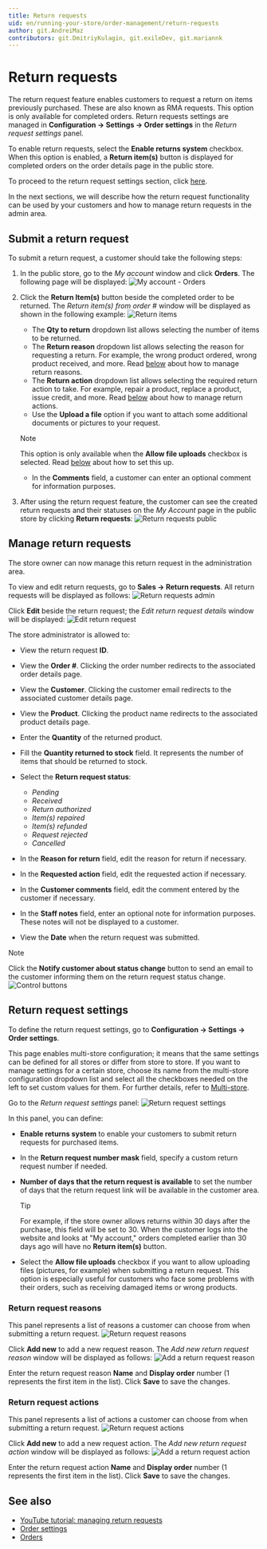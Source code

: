 ```yaml
---
title: Return requests
uid: en/running-your-store/order-management/return-requests
author: git.AndreiMaz
contributors: git.DmitriyKulagin, git.exileDev, git.mariannk
---
```


# Return requests

The return request feature enables customers to request a return on items previously purchased. These are also known as RMA requests. This option is only available for completed orders. Return requests settings are managed in **Configuration → Settings → Order settings** in the *Return request settings* panel.

To enable return requests, select the **Enable returns system** checkbox.
When this option is enabled, a **Return item(s)** button is displayed for completed orders on the order details page in the public store.

To proceed to the return request settings section, click [here](#return-request-settings).

In the next sections, we will describe how the return request functionality can be used by your customers and how to manage return requests in the admin area.

## Submit a return request

To submit a return request, a customer should take the following steps:

1. In the public store, go to the *My account* window and click **Orders**. The following page will be displayed:
![My account - Orders](_static/return-requests/my-account-orders.jpg)

1. Click the **Return Item(s)** button beside the completed order to be returned. The *Return item(s) from order #* window will be displayed as shown in the following example:
  ![Return items](_static/return-requests/return-items.jpg)
    * The **Qty to return** dropdown list allows selecting the number of items to be returned.
    * The **Return reason** dropdown list allows selecting the reason for requesting a return. For example, the wrong product ordered, wrong product received, and more. Read [below](#return-request-settings) about how to manage return reasons.
    * The **Return action** dropdown list allows selecting the required return action to take. For example, repair a product, replace a product, issue credit, and more. Read [below](#return-request-settings) about how to manage return actions.
    * Use the **Upload a file** option if you want to attach some additional documents or pictures to your request.
     > [!NOTE]
     >
     > This option is only available when the **Allow file uploads** checkbox is selected. Read [below](#return-request-settings) about how to set this up.

    * In the **Comments** field, a customer can enter an optional comment for information purposes.
1. After using the return request feature, the customer can see the created return requests and their statuses on the *My Account* page in the public store by clicking **Return requests**:
  ![Return requests public](_static/return-requests/return-requests.jpg)

## Manage return requests

The store owner can now manage this return request in the administration area.

To view and edit return requests, go to **Sales → Return requests**. All return requests will be displayed as follows:
![Return requests admin](_static/return-requests/return-requests-admin.jpg)

Click **Edit** beside the return request; the *Edit return request details* window will be displayed:
![Edit return request](_static/return-requests/edit-return-request.jpg)

The store administrator is allowed to:

* View the return request **ID**.
* View the **Order #**. Clicking the order number redirects to the associated order details page.
* View the **Customer**. Clicking the customer email redirects to the associated customer details page.
* View the **Product**. Clicking the product name redirects to the associated product details page.
* Enter the **Quantity** of the returned product.
* Fill the **Quantity returned to stock** field. It represents the number of items that should be returned to stock.
* Select the **Return request status**:  
  * *Pending*
  * *Received*
  * *Return authorized*
  * *Item(s) repaired*
  * *Item(s) refunded*
  * *Request rejected*
  * *Cancelled*

* In the **Reason for return** field, edit the reason for return if necessary.
* In the **Requested action** field, edit the requested action if necessary.
* In the **Customer comments** field, edit the comment entered by the customer if necessary.
* In the **Staff notes** field, enter an optional note for information purposes. These notes will not be displayed to a customer.
* View the **Date** when the return request was submitted.

> [!NOTE]
>
> Click the **Notify customer about status change** button to send an email to the customer informing them on the return request status change. ![Control buttons](_static/return-requests/control-elements.png)

## Return request settings

To define the return request settings, go to **Configuration → Settings → Order settings**.

This page enables multi-store configuration; it means that the same settings can be defined for all stores or differ from store to store. If you want to manage settings for a certain store, choose its name from the multi-store configuration dropdown list and select all the checkboxes needed on the left to set custom values for them. For further details, refer to [Multi-store](xref:en/getting-started/advanced-configuration/multi-store).

Go to the *Return request settings* panel:
![Return request settings](_static/return-requests/return-request-settings.jpg)

In this panel, you can define:

* **Enable returns system** to enable your customers to submit return requests for purchased items.
* In the **Return request number mask** field, specify a custom return request number if needed.
* **Number of days that the return request is available** to set the number of days that the return request link will be available in the customer area.
  > [!TIP]
  >
  > For example, if the store owner allows returns within 30 days after the purchase, this field will be set to 30. When the customer logs into the website and looks at "My account," orders completed earlier than 30 days ago will have no **Return item(s)** button.

* Select the **Allow file uploads** checkbox if you want to allow uploading files (pictures, for example) when submitting a return request. This option is especially useful for customers who face some problems with their orders, such as receiving damaged items or wrong products.

### Return request reasons

This panel represents a list of reasons a customer can choose from when submitting a return request.
![Return request reasons](_static/return-requests/return-request-reasons.jpg)

Click **Add new** to add a new request reason. The *Add new return request reason* window will be displayed as follows:
![Add a return request reason](_static/return-requests/add-reason.jpg)

Enter the return request reason **Name** and **Display order** number (1 represents the first item in the list). Click **Save** to save the changes.

### Return request actions

This panel represents a list of actions a customer can choose from when submitting a return request.
![Return request actions](_static/return-requests/return-request-actions.jpg)

Click **Add new** to add a new request action. The *Add new return request action* window will be displayed as follows:
![Add a return request action](_static/return-requests/add-action.jpg)

Enter the return request action **Name** and **Display order** number (1 represents the first item in the list). Click **Save** to save the changes.

## See also

* [YouTube tutorial: managing return requests](https://www.youtube.com/watch?v=VqF2GZ2ip_0&list=PLnL_aDfmRHwsbhj621A-RFb1KnzeFxYz4&index=17)
* [Order settings](xref:en/running-your-store/order-management/order-settings)
* [Orders](xref:en/running-your-store/order-management/orders)
